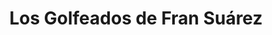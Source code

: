 ---
title: "Los Golfeados de Fran Suárez"
url: /caracas/los-golfeados-de-fran-suarez/
shop: pastelería
---